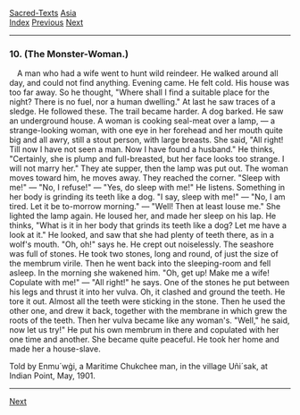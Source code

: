 [Sacred-Texts](../../index) [Asia](../index)  
[Index](index) [Previous](cm47) [Next](cm49)

------------------------------------------------------------------------

### 10. (The Monster-Woman.)

 A man who had a wife went to hunt wild reindeer. He walked around all
day, and could not find anything. Evening came. He felt cold. His house
was too far away. So he thought, "Where shall I find a suitable place
for the night? There is no fuel, nor a human dwelling." At last he saw
traces of a sledge. He followed these. The trail became harder. A dog
barked. He saw an underground house. A woman is cooking seal-meat over a
lamp, — a strange-looking woman, with one eye in her forehead and her
mouth quite big and all awry, still a stout person, with large breasts.
She said, "All right! Till now I have not seen a man. Now I have found a
husband." He thinks, "Certainly, she is plump and full-breasted, but her
face looks too strange. I will not marry her." They ate supper, then the
lamp was put out. The woman moves toward him, he moves away. They
reached the corner. "Sleep with me!" — "No, I refuse!" — "Yes, do sleep
with me!" He listens. Something in her body is grinding its teeth like a
dog. "I say, sleep with me!" — "No, I am tired. Let it be to-morrow
morning." — "Well! Then at least louse me." She lighted the lamp again.
He loused her, and made her sleep on his lap. He thinks, "What is it in
her body that grinds its teeth like a dog? Let me have a look at it." He
looked, and saw that she had plenty of teeth there, as in a wolf's
mouth. "Oh, oh!" says he. He crept out noiselessly. The seashore was
full of stones. He took two stones, long and round, of just the size of
the membrum virile. Then he went back into the sleeping-room and fell
asleep. In the morning she wakened him. "Oh, get up! Make me a wife!
Copulate with me!" — "All right!" he says. One of the stones he put
between his legs and thrust it into her vulva. Oh, it clashed and ground
the teeth. He tore it out. Almost all the teeth were sticking in the
stone. Then he used the other one, and drew it back, together with the
membrane in which grew the roots of the teeth. Then her vulva became
like any woman's. "Well," he said, now let us try!" He put his own
membrum in there and copulated with her one time and another. She became
quite peaceful. He took her home and made her a house-slave.

<span class="small">Told by Enmu´wġi, a Maritime Chukchee man, in the
village Uñi´sak, at Indian Point, May, 1901.</span>

------------------------------------------------------------------------

[Next](cm49)

 

 

 

 

 

 

 

 

 

 

 

 

 

 

 
